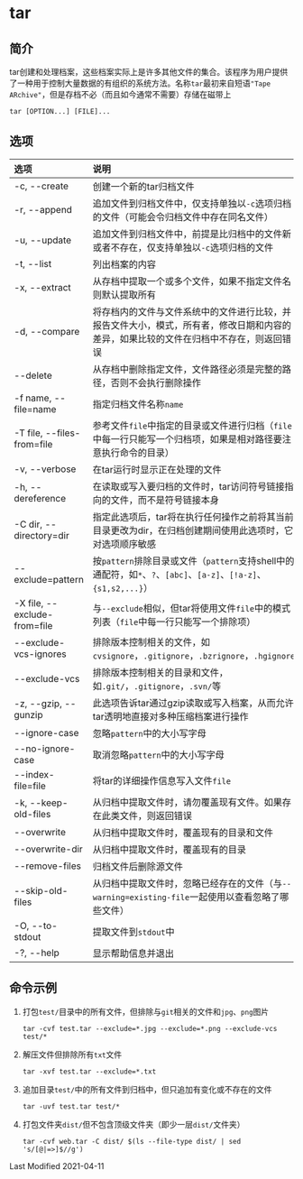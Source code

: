 # tar

## 简介

tar创建和处理档案，这些档案实际上是许多其他文件的集合。该程序为用户提供了一种用于控制大量数据的有组织的系统方法。名称`tar`最初来自短语`"Tape ARchive"`，但是存档不必（而且如今通常不需要）存储在磁带上
```
tar [OPTION...] [FILE]...
```

## 选项

<style>
table th:first-of-type {
    width: 18%;
}
</style>

选项 | 说明
:- | :-
-c, --create                 | 创建一个新的tar归档文件
-r, --append                 | 追加文件到归档文件中，仅支持单独以`-c`选项归档的文件（可能会令归档文件中存在同名文件）
-u, --update                 | 追加文件到归档文件中，前提是比归档中的文件新或者不存在，仅支持单独以`-c`选项归档的文件
-t, --list                   | 列出档案的内容
-x, --extract                | 从存档中提取一个或多个文件，如果不指定文件名则默认提取所有
-d, --compare                | 将存档内的文件与文件系统中的文件进行比较，并报告文件大小，模式，所有者，修改日期和内容的差异，如果比较的文件在归档中不存在，则返回错误
--delete                     | 从存档中删除指定文件，文件路径必须是完整的路径，否则不会执行删除操作
-f name, --file=name         | 指定归档文件名称`name`
-T file, --files-from=file   | 参考文件`file`中指定的目录或文件进行归档（`file`中每一行只能写一个归档项，如果是相对路径要注意执行命令的目录）
-v, --verbose                | 在tar运行时显示正在处理的文件
-h, --dereference            | 在读取或写入要归档的文件时，tar访问符号链接指向的文件，而不是符号链接本身
-C dir, --directory=dir      | 指定此选项后，tar将在执行任何操作之前将其当前目录更改为dir，在归档创建期间使用此选项时，它对选项顺序敏感
--exclude=pattern            | 按`pattern`排除目录或文件（`pattern`支持shell中的通配符，如`*`、`?`、`[abc]`、`[a-z]`、`[!a-z]`、`{s1,s2,...}`）
-X file, --exclude-from=file | 与`--exclude`相似，但tar将使用文件`file`中的模式列表（`file`中每一行只能写一个排除项）
--exclude-vcs-ignores        | 排除版本控制相关的文件，如`cvsignore`，`.gitignore`，`.bzrignore`，`.hgignore`
--exclude-vcs                | 排除版本控制相关的目录和文件，如`.git/`，`.gitignore`，`.svn/`等
-z, --gzip, --gunzip         | 此选项告诉tar通过gzip读取或写入档案，从而允许tar透明地直接对多种压缩档案进行操作
--ignore-case                | 忽略`pattern`中的大小写字母
--no-ignore-case             | 取消忽略`pattern`中的大小写字母
--index-file=file            | 将tar的详细操作信息写入文件`file`
-k, --keep-old-files         | 从归档中提取文件时，请勿覆盖现有文件。如果存在此类文件，则返回错误
--overwrite                  | 从归档中提取文件时，覆盖现有的目录和文件
--overwrite-dir              | 从归档中提取文件时，覆盖现有的目录
--remove-files               | 归档文件后删除源文件
--skip-old-files             | 从归档中提取文件时，忽略已经存在的文件（与`--warning=existing-file`一起使用以查看忽略了哪些文件）
-O, --to-stdout              | 提取文件到`stdout`中
-?, --help                   | 显示帮助信息并退出

## 命令示例

1. 打包`test/`目录中的所有文件，但排除与`git`相关的文件和`jpg`、`png`图片
    ```
    tar -cvf test.tar --exclude=*.jpg --exclude=*.png --exclude-vcs test/*
    ```

2. 解压文件但排除所有`txt`文件
    ```
    tar -xvf test.tar --exclude=*.txt
    ```

3. 追加目录`test/`中的所有文件到归档中，但只追加有变化或不存在的文件
    ```
    tar -uvf test.tar test/*
    ```

4. 打包文件夹`dist/`但不包含顶级文件夹（即少一层`dist/`文件夹）
    ```
    tar -cvf web.tar -C dist/ $(ls --file-type dist/ | sed 's/[@|=>]$//g')
    ```

Last Modified 2021-04-11
